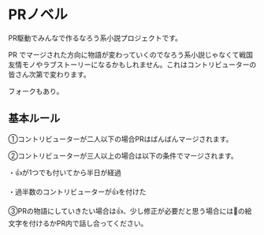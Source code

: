 # PRノベル

PR駆動でみんなで作るなろう系小説プロジェクトです。

PR
でマージされた方向に物語が変わっていくのでなろう系小説じゃなくて戦国友情モノやラブストーリーになるかもしれません。これはコントリビューターの皆さん次第で変わります。

フォークもあり。

## 基本ルール

①コントリビューターが二人以下の場合PRはばんばんマージされます。

②コントリビューターが三人以上の場合は以下の条件でマージされます。

・👍が1つでも付いてから半日が経過

・過半数のコントリビューターが👍を付けた

③PRの物語にしていきたい場合は👍、少し修正が必要だと思う場合には🤨の絵文字を付けるかPR内で話し合ってください。